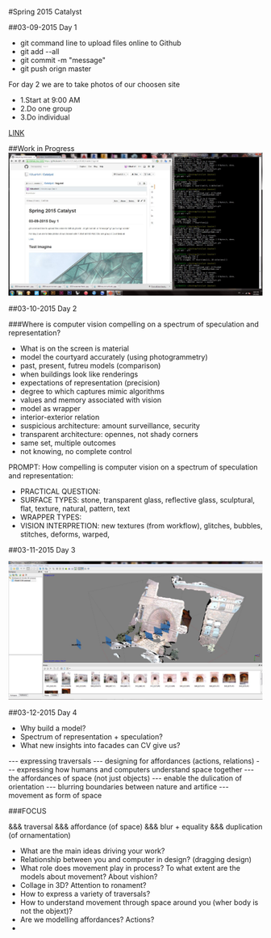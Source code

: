 #Spring 2015 Catalyst


##03-09-2015 Day 1

* git command line to upload files online to Github
* git add --all
* git commit -m "message"
* git push orign master

For day 2 we are to take photos of our choosen site

* 1.Start at 9:00 AM
* 2.Do one group 
* 3.Do individual

[LINK](https://github.com/jentery/facades/blob/master/index.md)

##Work in Progress
![IMAGE](https://github.com/KilluaHxH/Catalyst/blob/master/photos/Day%201.JPG?raw=true)

##03-10-2015 Day 2

###Where is computer vision compelling on a spectrum of speculation and representation?
* What is on the screen is material
* model the courtyard accurately (using photogrammetry)
* past, present, futreu models (comparison)
* when buildings look like renderings
* expectations of representation (precision)
* degree to which captures mimic algorithms
* values and memory associated with vision
* model as wrapper
* interior-exterior relation
* suspicious architecture: amount surveillance, security
* transparent architecture: opennes, not shady corners
* same set, multiple outcomes
* not knowing, no complete control

PROMPT: How compelling is computer vision on a spectrum of speculation and representation:

* PRACTICAL QUESTION:
* SURFACE TYPES: stone, transparent glass, reflective glass, sculptural, flat, texture, natural, pattern, text
* WRAPPER TYPES: 
* VISION INTERPRETION: new textures (from workflow), glitches, bubbles, stitches, deforms, warped, 

##03-11-2015 Day 3

![IMAGE](https://github.com/KilluaHxH/Catalyst/blob/master/photos/Day%203.JPG?raw=true)

##03-12-2015 Day 4
* Why build a model?
* Spectrum of representation + speculation?
* What new insights into facades can CV give us?

--- expressing traversals
--- designing for affordances (actions, relations)
--- expressing how humans and computers understand space together
--- the affordances of space (not just objects)
--- enable the dulication of orientation
--- blurring boundaries between nature and artifice
--- movement as form of space

###FOCUS

&&& traversal 
&&& affordance (of space)
&&& blur + equality
&&& duplication (of ornamentation)

* What are the main ideas driving your work?
* Relationship between you and computer in design? (dragging design)
* What role does movement play in process? To what extent are the models about movement? About vishion?
* Collage in 3D? Attention to ronament?
* How to express a variety of traversals?
* How to understand movement through space around you (wher body is not the objext)?
* Are we modelling affordances? Actions?
* 